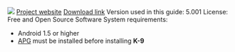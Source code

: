 ![](https://securityinabox.org/sites/securityinabox.org/files/media/tool/logo/k9-logo-hr.png)
[Project website](https://code.google.com/p/k9mail)
[Download link](https://play.google.com/store/apps/details?id=com.fsck.k9)
Version used in this guide: 5.001
License: Free and Open Source Software
System requirements:
- Android 1.5 or higher
- [APG](../apg/android) must be installed before installing **K-9**

